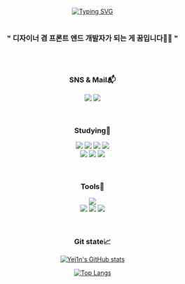 <div align = "center">
  <br>
<a href="https://git.io/typing-svg"><img src="https://readme-typing-svg.demolab.com?font=Fira+Code&size=30&pause=1000&color=8B89CC&center=true&vCenter=true&width=435&lines=Hello%2C+I'm+Yejin;Desinger;Front-end+developer" alt="Typing SVG" /></a>
<br><br>
<h3 align = "center" > " 디자이너 겸 프론트 엔드 개발자가 되는 게 꿈입니다🤭💕 " </h3>
<br><br>
<h3 align = "center" >SNS & Mail📬</h3> 
<p align = "center" >
<a href="https://instagram.com/skdskdrla=="><img src="https://img.shields.io/badge/skdskdrla-E4405F?style=flat-square&logo=Instagram&logoColor=white"></a>
<a href="mailto:hraniee0312@gmail.com"><img src="https://img.shields.io/badge/hraniee0312@gmail.com-EA4335?style=flat-square&logo=Gmail&logoColor=white"></a>
</p>
<br>
<h3 align = "center" >Studying📒</h3> 
<p align = "center" >
<img src="https://img.shields.io/badge/HTML-E34F26?style=flat-square&logo=HTML5&logoColor=white">
<img src="https://img.shields.io/badge/CSS3-1572B6?style=flat-square&logo=CSS3&logoColor=white">
<img src="https://img.shields.io/badge/JavaScript-F7DF1E?style=flat-square&logo=JavaScript&logoColor=white">
<img src="https://img.shields.io/badge/C-A8B9CC?style=flat-square&logo=C&logoColor=white">
<br>
<img src="https://img.shields.io/badge/Java-FB540B?style=flat-square&logo=Java&logoColor=white">
<img src="https://img.shields.io/badge/Spring-6DB33F?style=flat-square&logo=Spring&logoColor=white">
<img src="https://img.shields.io/badge/React-61DAFB?style=flat-square&logo=React&logoColor=white">
</p>
<br>
<h3 align = "center" >Tools🔧</h3>
<p align = "center" >
<img src="https://img.shields.io/badge/Visual Studio Code-007ACC?style=flat-square&logo=VisualStudioCode&logoColor=white">
<br>
<img src="https://img.shields.io/badge/Git-F05032?style=flat-square&logo=Git&logoColor=white">
<img src="https://img.shields.io/badge/Github-181717?style=flat-square&logo=GitHub&logoColor=white">
<img src="https://img.shields.io/badge/Intellij-000000?style=flat-square&logo=Intellij IDEA&logoColor=white">
</p>
<br>
<div align = "center" ><h3>Git state📈</h3></div>

[![Yej1n's GitHub stats](https://github-readme-stats.vercel.app/api?username=Yej1n&theme=calm)](https://github.com/Yej1n/github-readme-stats)

[![Top Langs](https://github-readme-stats.vercel.app/api/top-langs/?username=Yej1n&layout=compact&theme=gruvbox)](https://github.com/Yej1n/github-readme-stats)
